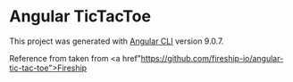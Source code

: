 # Angular TicTacToe

This project was generated with [Angular CLI](https://github.com/angular/angular-cli) version 9.0.7.

Reference from taken from <a href"https://github.com/fireship-io/angular-tic-tac-toe">Fireship</a>
